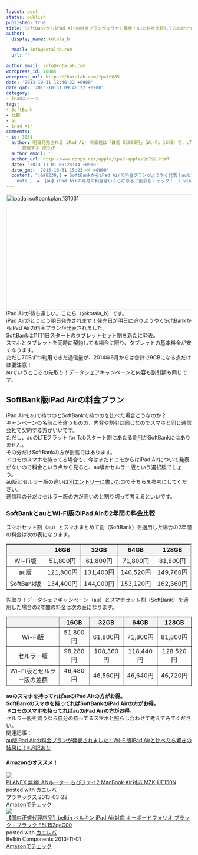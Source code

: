 ```yaml
---
layout: post
status: publish
published: true
title: SoftBankからiPad Airの料金プランがようやく発表！auと料金比較してみたけど大差なし！
author:
  display_name: kotala_b

  email: info@kotalab.com
  url: ''

author_email: info@kotalab.com
wordpress_id: 10085
wordpress_url: https://kotalab.com/?p=10085
date: '2013-10-31 18:46:22 +0900'
date_gmt: '2013-10-31 09:46:22 +0900'
category:
- iPadニュース
tags:
- SoftBank
- 比較
- au
- iPad Air
comments:
- id: 3031
  author: 明日発売される iPad Air の価格は「最低 51800円」（Wi-Fi 16GB）で、LTE回線使うならどれだけ割引使っても「それプラス数万円」かかることを意識して契約するべきでしょう。
    | 覚醒する @CDiP
  author_email: ''
  author_url: http://www.donpy.net/apple/ipad-apple/28792.html
  date: '2013-11-01 00:23:44 +0900'
  date_gmt: '2013-10-31 15:23:44 +0900'
  content: "[&#8230;] ◆ SoftBankからiPad Airの料金プランがようやく発表！auと料金比較してみたけど大差なし！ （ via kotala&#8217;s
    note ） ◆ 【au】iPad Airの毎月の料金はいくらになる？割引もチェック！ （ via iPho [&#8230;]"
---
```

<p><img src="https://kotalab.com/wp-content/uploads/ipadairsoftbankplan_131031-546x311.png" alt="ipadairsoftbankplan_131031" width="546" height="311" class="alignnone size-large wp-image-10090" /><br />
iPad Airが待ち遠しい。こたら（@kotala_b）です。<br />
iPad Airがとうとう明日発売されます！発売日が明日に迫りようやくSoftBankからiPad Airの料金プランが発表されました。<br />
SoftBankは11月1日スタートのタブレットセット割を新たに発表。<br />
スマホとタブレットを同時に契約してる場合に限り、タブレットの基本料金が安くなります。<br />
ただし7GBずつ利用できた通信量が、2014年6月からは合計で9GBになる点だけは要注意！<br />
auでいうところの先取り！データシェアキャンペーンと内容も割引額も同じです。<br />
<!--more--></p>
<h2>SoftBank版iPad Airの料金プラン</h2>
<p>iPad Airをauで持つのとSoftBankで持つのを比べた場合どうなのか？<br />
キャンペーンの名前こそ違うものの、内容や割引は同じなのでスマホと同じ通信会社で契約する方がいいです。<br />
ただし、auのLTEフラット for Tabスタート割にあたる割引がSoftBankにはありません。<br />
その分だけSoftBankの方が割高ではあります。<br />
ドコモのスマホを持ってる場合も、今はまだドコモからはiPad Airについて発表がないので料金という点から見ると、au版かセルラー版という選択肢でしょう。<br />
au版とセルラー版の違いは<a href="https://kotalab.com/ipad-air-wifi-or-cellular" title="iPad AirはWi-Fi版？それともセルラー版？それぞれのメリットデメリットを比べてみた" target="_blank">別エントリーに書いた</a>のでそちらを参考にしてください。<br />
通信料の分だけセルラー版の方が高いのと割り切って考えるといいです。</p>
<h3>SoftBankとauとWi-Fi版のiPad Airの2年間の料金比較</h3>
<p>スマホセット割（au）とスマホまとめて割（SoftBank）を適用した場合の2年間の料金は次の表になります。</p>
<table border="1" width="100%" align="center">
<tbody>
<tr bgcolor="#f3f3f3" align="center">
<th></th>
<th>16GB</th>
<th>32GB</th>
<th>64GB</th>
<th>128GB</th>
</tr>
<tr align="center">
<td>Wi-Fi版</td>
<td>51,800円</td>
<td>61,800円</td>
<td>71,800円</td>
<td>81,800円</td>
</tr>
<tr align="center">
<td>au版</td>
<td>121,800円</td>
<td>131,400円</td>
<td>140,520円</td>
<td>149,760円</td>
</tr>
<tr align="center">
<td>SoftBank版</td>
<td>134,400円</td>
<td>144,000円</td>
<td>153,120円</td>
<td>162,360円</td>
</tr>
</tbody>
</table>
<p>先取り！データシェアキャンペーン（au）とスマホセット割（SoftBank）を適用した場合の2年間の料金は次の表になります。</p>
<table border="1" width="100%" align="center">
<tbody>
<tr bgcolor="#f3f3f3" align="center">
<th></th>
<th>16GB</th>
<th>32GB</th>
<th>64GB</th>
<th>128GB</th>
</tr>
<tr align="center">
<td>Wi-Fi版</td>
<td>51,800円</td>
<td>61,800円</td>
<td>71,800円</td>
<td>81,800円</td>
</tr>
<tr align="center">
<td>セルラー版</td>
<td>98,280円</td>
<td>108,360円</td>
<td>118,440円</td>
<td>128,520円</td>
</tr>
<tr align="center">
<td>Wi-Fi版とセルラー版の差額</td>
<td><span class="b">46,480円</span></td>
<td><span class="b">46,560円</span></td>
<td><span class="b">46,640円</span></td>
<td><span class="b">46,720円</span></td>
</tr>
</tbody>
</table>
<p><strong>auのスマホを持ってればauのiPad Airの方がお得。<br />
SoftBankのスマホを持ってればSoftBankのiPad Airの方がお得。<br />
ドコモのスマホを持ってればauのiPad Airの方がお得。</strong><br />
セルラー版を買うなら自分の持ってるスマホと照らし合わせて考えてみてください。<br />
関連記事：<br />
<a href="https://kotalab.com/ipad-air-au-plan" target="_blank">au版iPad Airの料金プランが発表されました！Wi-Fi版iPad Airと比べたら驚きの結果に！※追記あり</a></p>
<h4 class="aam">Amazonのオススメ！</h4>
<div class="kaerebalink-box">
<div class="kaerebalink-image"><a href="http://www.amazon.co.jp/exec/obidos/ASIN/B00BWBPTQG/same-22/ref=nosim/" rel="nofollow" target="_blank"><img src="http://ecx.images-amazon.com/images/I/31ybRj0xCnL._SL160_.jpg" style="border: none;" /></a></div>
<div class="kaerebalink-info">
<div class="kaerebalink-name"><a href="http://www.amazon.co.jp/exec/obidos/ASIN/B00BWBPTQG/same-22/ref=nosim/" rel="nofollow" target="_blank">PLANEX 無線LANルーター ちびファイ2 MacBook Air対応 MZK-UE150N</a>
<div class="kaerebalink-powered-date">posted with <a href="http://kaereba.com" rel="nofollow" target="_blank">カエレバ</a></div>
</div>
<div class="kaerebalink-detail"> プラネックス 2013-03-22    </div>
<div class="kaerebalink-link1">
<div class="shoplinkamazon"><a href="http://www.amazon.co.jp/gp/search?keywords=MZK-UE150N&__mk_ja_JP=%83J%83%5E%83J%83i&tag=same-22" rel="nofollow" target="_blank" title="アマゾン" >Amazonでチェック</a></div>
</div>
</div>
<div class="booklink-footer"></div>
</div>
<div class="kaerebalink-box">
<div class="kaerebalink-image"><a href="http://www.amazon.co.jp/exec/obidos/ASIN/B00ETBI6FC/same-22/ref=nosim/" rel="nofollow" target="_blank"><img src="http://ecx.images-amazon.com/images/I/31g8dF8XhYL._SL160_.jpg" style="border: none;" /></a></div>
<div class="kaerebalink-info">
<div class="kaerebalink-name"><a href="http://www.amazon.co.jp/exec/obidos/ASIN/B00ETBI6FC/same-22/ref=nosim/" rel="nofollow" target="_blank">【国内正規代理店品】belkin ベルキン iPad Air対応 キーボードフォリオ ブラック・ブラック F5L152qeC00</a>
<div class="kaerebalink-powered-date">posted with <a href="http://kaereba.com" rel="nofollow" target="_blank">カエレバ</a></div>
</div>
<div class="kaerebalink-detail"> Belkin Components 2013-11-01    </div>
<div class="kaerebalink-link1">
<div class="shoplinkamazon"><a href="http://www.amazon.co.jp/gp/search?keywords=F5L152qeC00&__mk_ja_JP=%83J%83%5E%83J%83i&tag=same-22" rel="nofollow" target="_blank" title="アマゾン" >Amazonでチェック</a></div>
</div>
</div>
<div class="booklink-footer"></div>
</div>
